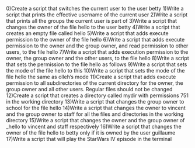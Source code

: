 0)Create a script that switches the current user to the user betty
1)Write a script that prints the effective username of the current user
2)Write a script that prints all the groups the current user is part of
3)Write a script that changes the owner of the file hello to the user betty
4)Write a script that creates an empty file called hello
5)Write a script that adds execute permission to the owner of the file hello
6)Write a script that adds execute permission to the owner and the group owner, and read permission to other users, to the file hello
7)Write a script that adds execution permission to the owner, the group owner and the other users, to the file hello
8)Write a script that sets the permission to the file hello as follows
9)Write a script that sets the mode of the file hello to this
10)Write a script that sets the mode of the file hello the same as olleh’s mode
11)Create a script that adds execute permission to all subdirectories of the current directory for the owner, the group owner and all other users. Regular files should not be changed
12)Create a script that creates a directory called mydir with permissions 751 in the working directory
13)Write a script that changes the group owner to school for the file hello
14)Write a script that changes the owner to vincent and the group owner to staff for all the files and directories in the working directory
15)Write a script that changes the owner and the group owner of _hello to vincent and staff respectively
16)Write a script that changes the owner of the file hello to betty only if it is owned by the user guillaume
17)Write a script that will play the StarWars IV episode in the terminal
